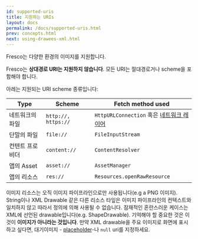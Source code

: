 ```yaml
---
id: supported-uris
title: 지원하는 URIs
layout: docs
permalink: /docs/supported-uris.html
prev: concepts.html
next: using-drawees-xml.html
---
```

Fresco는 다양한 환경의 이미지를 지원합니다.

Fresco는 **상대경로 URI는 지원하지 않습니다**. 모든 URI는 절대경로거나 scheme을 포함해야 합니다.

아레는 지원되는 URI scheme 종류입니다:

| Type | Scheme | Fetch method used
| --------------- | ------- | ------------- |
| 네트워크의 파일 | `http://,` `https://` | `HttpURLConnection` 혹은 [네트워크 레이어](using-other-network-layers.html) |
| 단말의 파일 | `file://` | `FileInputStream` |
| 컨텐트 프로비더 | `content://` | `ContentResolver` |
| 앱의 Asset | `asset://` | `AssetManager` |
| 앱의 리소스 | `res://` | `Resources.openRawResource` |


이미지 리소스는 오직 이미지 파이프라인으로만 사용됩니다(e.g a PNG 이미지). String이나 XML Drawable 같은 다른 리소스 타잎은 이미지 파이프라인의 컨텍스트와 일치하지 않고 따라서 정의에 의해 사용될 수 없습니다. 잠재적인 혼란스러운 케이스는 XML에 선언된 drawable입니다(e.g. ShapeDrawable). 기억해야 할 중요한 것은 이것이 **이미지가 아니라는 것입니다**. 만약 XML drawable을 주요 이미지로 화면에 표시하고 싶다면, 대기이미지 - [placeholder](using-drawees-code.html#change_placeholder)-나 `null` uri를 지정하세요.
